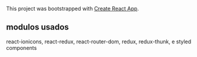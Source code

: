 This project was bootstrapped with [Create React App](https://github.com/facebook/create-react-app).

## modulos usados
react-ionicons,
react-redux,
react-router-dom,
redux,
redux-thunk,
e styled components

